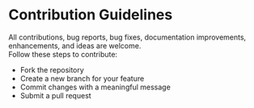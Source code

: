 # Contribution Guidelines

All contributions, bug reports, bug fixes, documentation improvements, enhancements, and ideas are welcome.  
Follow these steps to contribute:
- Fork the repository
- Create a new branch for your feature
- Commit changes with a meaningful message
- Submit a pull request
